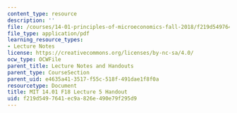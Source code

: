 ```yaml
---
content_type: resource
description: ''
file: /courses/14-01-principles-of-microeconomics-fall-2018/f219d5497641ec9a826e490e79f295d9_MIT14_01F18_handout5.pdf
file_type: application/pdf
learning_resource_types:
- Lecture Notes
license: https://creativecommons.org/licenses/by-nc-sa/4.0/
ocw_type: OCWFile
parent_title: Lecture Notes and Handouts
parent_type: CourseSection
parent_uid: e4635a41-3517-f55c-518f-491dae1f8f0a
resourcetype: Document
title: MIT 14.01 F18 Lecture 5 Handout
uid: f219d549-7641-ec9a-826e-490e79f295d9
---
```

